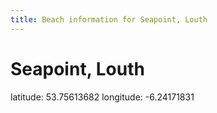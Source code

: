 ```yaml
---
title: Beach information for Seapoint, Louth
---
```

# Seapoint, Louth 

<div class="location-info">latitude: 53.75613682 longitude: -6.24171831</div>
<div id="met-eireann-warnings"></div>
<div></div>